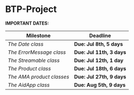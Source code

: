 # BTP-Project

**IMPORTANT DATES:**

| Milestone                | Deadline                |
| -----------------------  |------------------------ |
| *The Date class*   			| **Due: Jul 8th,   5 days** |
| *The ErrorMessage class*		| **Due: Jul 11th, 3 days**  |
| *The Streamable class*    	| **Due: Jul 12th, 1 day**   |
| *The Product class*   		| **Due: Jul 18th, 6 days**  | 
| *The AMA product classes*		| **Due: Jul 27th, 9 days**  |
| *The AidApp class*    		| **Due: Aug 5th, 9 days**   |
